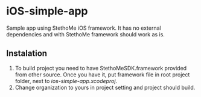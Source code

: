 # iOS-simple-app
Sample app using StethoMe iOS framework.
It has no external dependencies and with StethoMe framework should work as is.

## Instalation
1. To build project you need to have StethoMeSDK.framework provided from other source. Once you have it, put framework file in root project folder, next to *ios-simple-app.xcodeproj*.
2. Change organization to yours in project setting and project should build.
